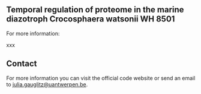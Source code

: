 ## Temporal regulation of proteome in the marine diazotroph Crocosphaera watsonii WH 8501

For more information: 

xxx

## Contact

For more information you can visit the official code website or send an email to [julia.gauglitz@uantwerpen.be](julia.gauglitz@uantwerpen.be).
